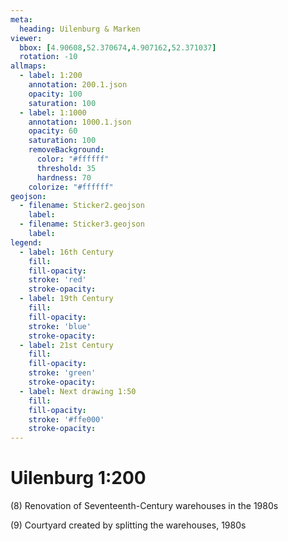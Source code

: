 ```yaml
---
meta:
  heading: Uilenburg & Marken
viewer:
  bbox: [4.90608,52.370674,4.907162,52.371037]
  rotation: -10
allmaps:
  - label: 1:200
    annotation: 200.1.json
    opacity: 100
    saturation: 100
  - label: 1:1000
    annotation: 1000.1.json
    opacity: 60
    saturation: 100
    removeBackground:
      color: "#ffffff"
      threshold: 35
      hardness: 70
    colorize: "#ffffff"
geojson:
  - filename: Sticker2.geojson
    label: 
  - filename: Sticker3.geojson
    label: 
legend:
  - label: 16th Century
    fill:
    fill-opacity:
    stroke: 'red'
    stroke-opacity:
  - label: 19th Century
    fill:
    fill-opacity:
    stroke: 'blue'
    stroke-opacity:
  - label: 21st Century
    fill:
    fill-opacity:
    stroke: 'green'
    stroke-opacity:
  - label: Next drawing 1:50
    fill:
    fill-opacity:
    stroke: '#ffe000'
    stroke-opacity:
---
```

# Uilenburg 1:200
(8) Renovation of Seventeenth-Century warehouses in the 1980s

(9) Courtyard created by splitting the warehouses, 1980s